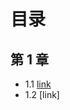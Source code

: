 # 目录 #

## 第 1 章 ##
* 1.1 [link](https://github.com/shalliestera/Algorithms-4th-Edition-Exercise-solutions/blob/master/chapter-1/Exercise-solutions-1.1.md)
* 1.2 [link]
